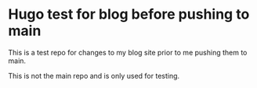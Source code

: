 # Hugo test for blog before pushing to main

This is a test repo for changes to my blog site prior to me pushing them to main.

This is not the main repo and is only used for testing.